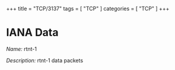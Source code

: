 +++
title = "TCP/3137"
tags = [ "TCP" ]
categories = [ "TCP" ]
+++

# IANA Data

_Name:_ rtnt-1

_Description:_ rtnt-1 data packets

